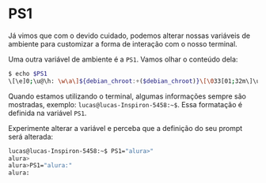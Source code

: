 # PS1

Já vimos que com o devido cuidado, podemos alterar nossas variáveis  de ambiente para customizar a forma de interação com o nosso terminal.

Uma outra variável de ambiente é a `PS1`. Vamos olhar o conteúdo dela:

```bash
$ echo $PS1
\[\e]0;\u@\h: \w\a\]${debian_chroot:+($debian_chroot)}\[\033[01;32m\]\u@\h\[\033[00m\]:\[\033[01;34m\]\w\[\033[00m\]\$
```

Quando estamos utilizando o terminal, algumas informações sempre são mostradas, exemplo: `lucas@lucas-Inspiron-5458:~$`. Essa formatação é definida na variável `PS1`.

Experimente alterar a variável e perceba que a definição do seu prompt será alterada:

```bash
lucas@lucas-Inspiron-5458:~$ PS1="alura>"
alura>
alura>PS1="alura:"
alura:
```

